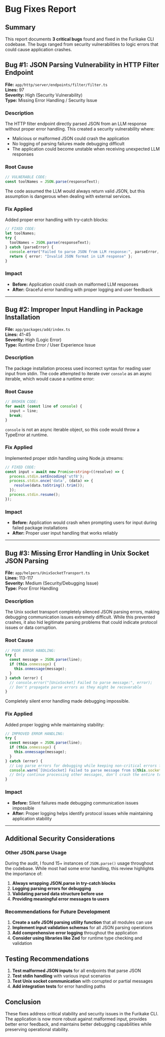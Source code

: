 # Bug Fixes Report

## Summary
This report documents **3 critical bugs** found and fixed in the Furikake CLI codebase. The bugs ranged from security vulnerabilities to logic errors that could cause application crashes.

## Bug #1: JSON Parsing Vulnerability in HTTP Filter Endpoint
**File:** `app/http/server/endpoints/filter/filter.ts`  
**Lines:** 97  
**Severity:** High (Security Vulnerability)  
**Type:** Missing Error Handling / Security Issue

### Description
The HTTP filter endpoint directly parsed JSON from an LLM response without proper error handling. This created a security vulnerability where:
- Malicious or malformed JSON could crash the application
- No logging of parsing failures made debugging difficult
- The application could become unstable when receiving unexpected LLM responses

### Root Cause
```typescript
// VULNERABLE CODE:
const toolNames = JSON.parse(responseText);
```

The code assumed the LLM would always return valid JSON, but this assumption is dangerous when dealing with external services.

### Fix Applied
Added proper error handling with try-catch blocks:
```typescript
// FIXED CODE:
let toolNames;
try {
  toolNames = JSON.parse(responseText);
} catch (parseError) {
  console.error("Failed to parse JSON from LLM response:", parseError, "Response:", responseText);
  return { error: "Invalid JSON format in LLM response" };
}
```

### Impact
- **Before:** Application could crash on malformed LLM responses
- **After:** Graceful error handling with proper logging and user feedback

---

## Bug #2: Improper Input Handling in Package Installation
**File:** `app/packages/add/index.ts`  
**Lines:** 41-45  
**Severity:** High (Logic Error)  
**Type:** Runtime Error / User Experience Issue

### Description
The package installation process used incorrect syntax for reading user input from stdin. The code attempted to iterate over `console` as an async iterable, which would cause a runtime error:

### Root Cause
```typescript
// BROKEN CODE:
for await (const line of console) {
  input = line;
  break;
}
```

`console` is not an async iterable object, so this code would throw a TypeError at runtime.

### Fix Applied
Implemented proper stdin handling using Node.js streams:
```typescript
// FIXED CODE:
const input = await new Promise<string>((resolve) => {
  process.stdin.setEncoding('utf8');
  process.stdin.once('data', (data) => {
    resolve(data.toString().trim());
  });
  process.stdin.resume();
});
```

### Impact
- **Before:** Application would crash when prompting users for input during failed package installations
- **After:** Proper user input handling that works reliably

---

## Bug #3: Missing Error Handling in Unix Socket JSON Parsing
**File:** `app/helpers/UnixSocketTransport.ts`  
**Lines:** 113-117  
**Severity:** Medium (Security/Debugging Issue)  
**Type:** Poor Error Handling

### Description
The Unix socket transport completely silenced JSON parsing errors, making debugging communication issues extremely difficult. While this prevented crashes, it also hid legitimate parsing problems that could indicate protocol issues or data corruption.

### Root Cause
```typescript
// POOR ERROR HANDLING:
try {
  const message = JSON.parse(line);
  if (this.onmessage) {
    this.onmessage(message);
  }
} catch (error) {
  // console.error("[UnixSocket] Failed to parse message:", error);
  // Don't propagate parse errors as they might be recoverable
}
```

Completely silent error handling made debugging impossible.

### Fix Applied
Added proper logging while maintaining stability:
```typescript
// IMPROVED ERROR HANDLING:
try {
  const message = JSON.parse(line);
  if (this.onmessage) {
    this.onmessage(message);
  }
} catch (error) {
  // Log parse errors for debugging while keeping non-critical errors from crashing the transport
  console.warn(`[UnixSocket] Failed to parse message from ${this.socketPath}:`, error, "Raw line:", line.substring(0, 100) + (line.length > 100 ? "..." : ""));
  // Only continue processing other messages, don't crash the entire transport
}
```

### Impact
- **Before:** Silent failures made debugging communication issues impossible
- **After:** Proper logging helps identify protocol issues while maintaining application stability

---

## Additional Security Considerations

### Other JSON.parse Usage
During the audit, I found 15+ instances of `JSON.parse()` usage throughout the codebase. While most had some error handling, this review highlights the importance of:

1. **Always wrapping JSON.parse in try-catch blocks**
2. **Logging parsing errors for debugging**
3. **Validating parsed data structure before use**
4. **Providing meaningful error messages to users**

### Recommendations for Future Development

1. **Create a safe JSON parsing utility function** that all modules can use
2. **Implement input validation schemas** for all JSON parsing operations
3. **Add comprehensive error logging** throughout the application
4. **Consider using libraries like Zod** for runtime type checking and validation

## Testing Recommendations

1. **Test malformed JSON inputs** for all endpoints that parse JSON
2. **Test stdin handling** with various input scenarios
3. **Test Unix socket communication** with corrupted or partial messages
4. **Add integration tests** for error handling paths

## Conclusion

These fixes address critical stability and security issues in the Furikake CLI. The application is now more robust against malformed input, provides better error feedback, and maintains better debugging capabilities while preserving operational stability.